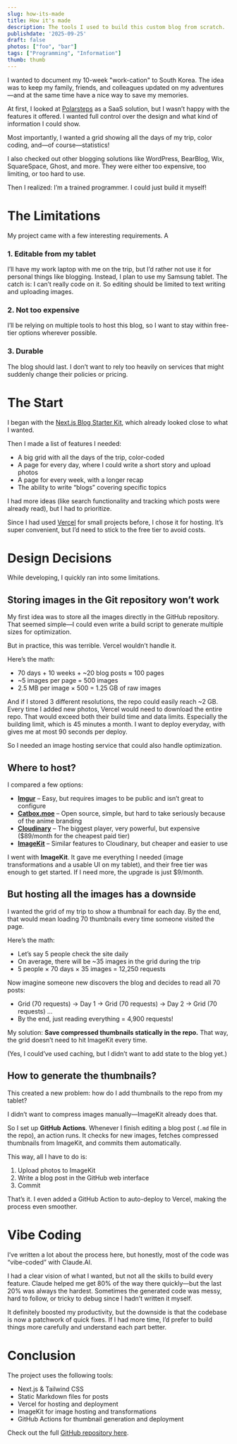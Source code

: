 ```yaml
---
slug: how-its-made
title: How it's made
description: The tools I used to build this custom blog from scratch. 
publishdate: '2025-09-25'
draft: false
photos: ["foo", "bar"]
tags: ["Programming", "Information"]
thumb: thumb
---
```


I wanted to document my 10-week "work-cation" to South Korea. The idea was to keep my family, friends, and colleagues updated on my adventures—and at the same time have a nice way to save my memories.    

At first, I looked at [Polarsteps](https://www.polarsteps.com/) as a SaaS solution, but I wasn’t happy with the features it offered. I wanted full control over the design and what kind of information I could show.  

Most importantly, I wanted a grid showing all the days of my trip, color coding, and—of course—statistics!  

I also checked out other blogging solutions like WordPress, BearBlog, Wix, SquareSpace, Ghost, and more. They were either too expensive, too limiting, or too hard to use.  

Then I realized: I’m a trained programmer. I could just build it myself!  

# The Limitations
My project came with a few interesting requirements.  A

### 1. Editable from my tablet
I’ll have my work laptop with me on the trip, but I’d rather not use it for personal things like blogging. Instead, I plan to use my Samsung tablet. The catch is: I can’t really code on it. So editing should be limited to text writing and uploading images.  

### 2. Not too expensive
I’ll be relying on multiple tools to host this blog, so I want to stay within free-tier options wherever possible.  

### 3. Durable
The blog should last. I don’t want to rely too heavily on services that might suddenly change their policies or pricing.  

# The Start
I began with the [Next.js Blog Starter Kit](https://vercel.com/templates/next.js/blog-starter-kit), which already looked close to what I wanted.  

Then I made a list of features I needed:  
* A big grid with all the days of the trip, color-coded  
* A page for every day, where I could write a short story and upload photos  
* A page for every week, with a longer recap  
* The ability to write “blogs” covering specific topics  

I had more ideas (like search functionality and tracking which posts were already read), but I had to prioritize.  

Since I had used [Vercel](https://vercel.com/) for small projects before, I chose it for hosting. It’s super convenient, but I’d need to stick to the free tier to avoid costs.  

# Design Decisions
While developing, I quickly ran into some limitations.  

## Storing images in the Git repository won’t work
My first idea was to store all the images directly in the GitHub repository. That seemed simple—I could even write a build script to generate multiple sizes for optimization.  

But in practice, this was terrible. Vercel wouldn’t handle it.  

Here’s the math:  
* 70 days + 10 weeks + ~20 blog posts ≈ 100 pages  
* ~5 images per page = 500 images  
* 2.5 MB per image × 500 = 1.25 GB of raw images  

And if I stored 3 different resolutions, the repo could easily reach ~2 GB. Every time I added new photos, Vercel would need to download the entire repo. That would exceed both their build time and data limits. Especially the building limit, which is 45 minutes a month. I want to deploy everyday, with gives me at most 90 seconds per deploy.   

So I needed an image hosting service that could also handle optimization.  

## Where to host?
I compared a few options:  
* **[Imgur](https://imgur.com/)** – Easy, but requires images to be public and isn’t great to configure  
* **[Catbox.moe](https://catbox.moe/)** – Open source, simple, but hard to take seriously because of the anime branding  
* **[Cloudinary](https://cloudinary.com/)** – The biggest player, very powerful, but expensive ($89/month for the cheapest paid tier)  
* **[ImageKit](https://imagekit.io/)** – Similar features to Cloudinary, but cheaper and easier to use  

I went with **ImageKit**. It gave me everything I needed (image transformations and a usable UI on my tablet), and their free tier was enough to get started. If I need more, the upgrade is just $9/month.  

## But hosting all the images has a downside
I wanted the grid of my trip to show a thumbnail for each day. By the end, that would mean loading 70 thumbnails every time someone visited the page.  

Here’s the math:  
* Let’s say 5 people check the site daily  
* On average, there will be ~35 images in the grid during the trip  
* 5 people × 70 days × 35 images = 12,250 requests  

Now imagine someone new discovers the blog and decides to read all 70 posts:  
* Grid (70 requests) → Day 1 → Grid (70 requests) → Day 2 → Grid (70 requests) …  
* By the end, just reading everything = 4,900 requests!  

My solution: **Save compressed thumbnails statically in the repo.** That way, the grid doesn’t need to hit ImageKit every time.  

(Yes, I could’ve used caching, but I didn’t want to add state to the blog yet.)  

## How to generate the thumbnails?
This created a new problem: how do I add thumbnails to the repo from my tablet?  

I didn’t want to compress images manually—ImageKit already does that.  

So I set up **GitHub Actions**. Whenever I finish editing a blog post (`.md` file in the repo), an action runs. It checks for new images, fetches compressed thumbnails from ImageKit, and commits them automatically.  

This way, all I have to do is:  
1. Upload photos to ImageKit  
2. Write a blog post in the GitHub web interface  
3. Commit  

That’s it. I even added a GitHub Action to auto-deploy to Vercel, making the process even smoother.  

# Vibe Coding
I’ve written a lot about the process here, but honestly, most of the code was “vibe-coded” with Claude.AI.  

I had a clear vision of what I wanted, but not all the skills to build every feature. Claude helped me get 80% of the way there quickly—but the last 20% was always the hardest. Sometimes the generated code was messy, hard to follow, or tricky to debug since I hadn’t written it myself.  

It definitely boosted my productivity, but the downside is that the codebase is now a patchwork of quick fixes. If I had more time, I’d prefer to build things more carefully and understand each part better.  

# Conclusion
The project uses the following tools:  
* Next.js & Tailwind CSS  
* Static Markdown files for posts  
* Vercel for hosting and deployment  
* ImageKit for image hosting and transformations  
* GitHub Actions for thumbnail generation and deployment  

Check out the full [GitHub repository here](https://github.com/michieljmmaas/korea-blog).  
